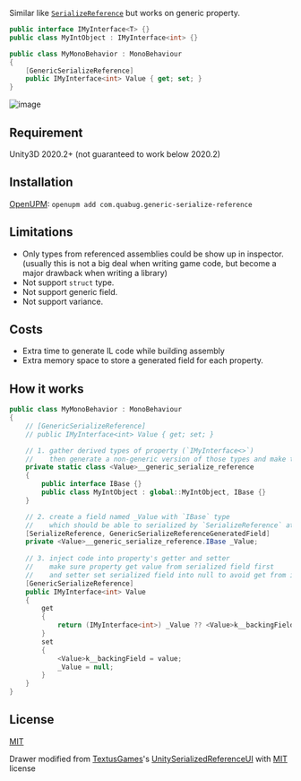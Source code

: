 Similar like [`SerializeReference`](https://docs.unity3d.com/ScriptReference/SerializeReference.html) but works on generic property.

```c#
public interface IMyInterface<T> {}
public class MyIntObject : IMyInterface<int> {}

public class MyMonoBehavior : MonoBehaviour
{
    [GenericSerializeReference]
    public IMyInterface<int> Value { get; set; }
}
```
![image](https://user-images.githubusercontent.com/683655/111064372-b47b6280-84ee-11eb-90c2-22cfbdc65cc0.png)

## Requirement
Unity3D 2020.2+ (not guaranteed to work below 2020.2)

## Installation
[OpenUPM](https://openupm.com/packages/com.quabug.generic-serialize-reference/): `openupm add com.quabug.generic-serialize-reference`

## Limitations
- Only types from referenced assemblies could be show up in inspector. (usually this is not a big deal when writing game code, but become a major drawback when writing a library)
- Not support `struct` type.
- Not support generic field.
- Not support variance.

## Costs
- Extra time to generate IL code while building assembly
- Extra memory space to store a generated field for each property.

## How it works
```c#
public class MyMonoBehavior : MonoBehaviour
{
    // [GenericSerializeReference]
    // public IMyInterface<int> Value { get; set; }

    // 1. gather derived types of property (`IMyInterface<>`)
    //    then generate a non-generic version of those types and make them all implement `IBase` interface
    private static class <Value>__generic_serialize_reference
    {
        public interface IBase {}
        public class MyIntObject : global::MyIntObject, IBase {}
    }

    // 2. create a field named _Value with `IBase` type
    //    which should be able to serialized by `SerializeReference` attribute
    [SerializeReference, GenericSerializeReferenceGeneratedField]
    private <Value>__generic_serialize_reference.IBase _Value;
    
    // 3. inject code into property's getter and setter
    //    make sure property get value from serialized field first
    //    and setter set serialized field into null to avoid get from it next time.
    [GenericSerializeReference]
    public IMyInterface<int> Value
    {
        get
        {
            return (IMyInterface<int>) _Value ?? <Value>k__backingField;
        }
        set
        {
            <Value>k__backingField = value;
            _Value = null;
        }
    }
}
```

## License
[MIT](https://github.com/quabug/GenericSerializeReference/blob/main/LICENSE)

Drawer modified from [TextusGames](https://github.com/TextusGames)'s [UnitySerializedReferenceUI](https://github.com/TextusGames/UnitySerializedReferenceUI) with [MIT](https://github.com/TextusGames/UnitySerializedReferenceUI/blob/master/Assets/Textus/SerializeReferenceUI/LICENSE.txt) license
